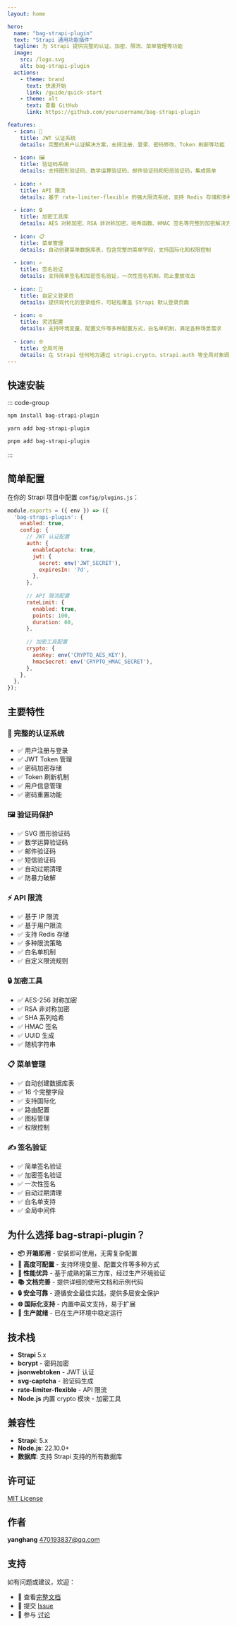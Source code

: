 ```yaml
---
layout: home

hero:
  name: "bag-strapi-plugin"
  text: "Strapi 通用功能插件"
  tagline: 为 Strapi 提供完整的认证、加密、限流、菜单管理等功能
  image:
    src: /logo.svg
    alt: bag-strapi-plugin
  actions:
    - theme: brand
      text: 快速开始
      link: /guide/quick-start
    - theme: alt
      text: 查看 GitHub
      link: https://github.com/yourusername/bag-strapi-plugin

features:
  - icon: 🔐
    title: JWT 认证系统
    details: 完整的用户认证解决方案，支持注册、登录、密码修改、Token 刷新等功能
  
  - icon: 🖼️
    title: 验证码系统
    details: 支持图形验证码、数学运算验证码、邮件验证码和短信验证码，集成简单
  
  - icon: ⚡
    title: API 限流
    details: 基于 rate-limiter-flexible 的强大限流系统，支持 Redis 存储和多种限流策略
  
  - icon: 🔒
    title: 加密工具库
    details: AES 对称加密、RSA 非对称加密、哈希函数、HMAC 签名等完整的加密解决方案
  
  - icon: 📋
    title: 菜单管理
    details: 自动创建菜单数据库表，包含完整的菜单字段，支持国际化和权限控制
  
  - icon: ✍️
    title: 签名验证
    details: 支持简单签名和加密签名验证，一次性签名机制，防止重放攻击
  
  - icon: 🎨
    title: 自定义登录页
    details: 提供现代化的登录组件，可轻松覆盖 Strapi 默认登录页面
  
  - icon: ⚙️
    title: 灵活配置
    details: 支持环境变量、配置文件等多种配置方式，白名单机制，满足各种场景需求
  
  - icon: 🌐
    title: 全局可用
    details: 在 Strapi 任何地方通过 strapi.crypto、strapi.auth 等全局对象调用插件功能
---
```


## 快速安装

::: code-group

```bash [npm]
npm install bag-strapi-plugin
```

```bash [yarn]
yarn add bag-strapi-plugin
```

```bash [pnpm]
pnpm add bag-strapi-plugin
```

:::

## 简单配置

在你的 Strapi 项目中配置 `config/plugins.js`：

```javascript
module.exports = ({ env }) => ({
  'bag-strapi-plugin': {
    enabled: true,
    config: {
      // JWT 认证配置
      auth: {
        enableCaptcha: true,
        jwt: {
          secret: env('JWT_SECRET'),
          expiresIn: '7d',
        },
      },
      
      // API 限流配置
      rateLimit: {
        enabled: true,
        points: 100,
        duration: 60,
      },
      
      // 加密工具配置
      crypto: {
        aesKey: env('CRYPTO_AES_KEY'),
        hmacSecret: env('CRYPTO_HMAC_SECRET'),
      },
    },
  },
});
```

## 主要特性

### 🔐 完整的认证系统

- ✅ 用户注册与登录
- ✅ JWT Token 管理
- ✅ 密码加密存储
- ✅ Token 刷新机制
- ✅ 用户信息管理
- ✅ 密码重置功能

### 🖼️ 验证码保护

- ✅ SVG 图形验证码
- ✅ 数学运算验证码
- ✅ 邮件验证码
- ✅ 短信验证码
- ✅ 自动过期清理
- ✅ 防暴力破解

### ⚡ API 限流

- ✅ 基于 IP 限流
- ✅ 基于用户限流
- ✅ 支持 Redis 存储
- ✅ 多种限流策略
- ✅ 白名单机制
- ✅ 自定义限流规则

### 🔒 加密工具

- ✅ AES-256 对称加密
- ✅ RSA 非对称加密
- ✅ SHA 系列哈希
- ✅ HMAC 签名
- ✅ UUID 生成
- ✅ 随机字符串

### 📋 菜单管理

- ✅ 自动创建数据库表
- ✅ 16 个完整字段
- ✅ 支持国际化
- ✅ 路由配置
- ✅ 图标管理
- ✅ 权限控制

### ✍️ 签名验证

- ✅ 简单签名验证
- ✅ 加密签名验证
- ✅ 一次性签名
- ✅ 自动过期清理
- ✅ 白名单支持
- ✅ 全局中间件

## 为什么选择 bag-strapi-plugin？

- **📦 开箱即用** - 安装即可使用，无需复杂配置
- **🔧 高度可配置** - 支持环境变量、配置文件等多种方式
- **🚀 性能优异** - 基于成熟的第三方库，经过生产环境验证
- **📚 文档完善** - 提供详细的使用文档和示例代码
- **🔒 安全可靠** - 遵循安全最佳实践，提供多层安全保护
- **🌐 国际化支持** - 内置中英文支持，易于扩展
- **💪 生产就绪** - 已在生产环境中稳定运行

## 技术栈

- **Strapi** 5.x
- **bcrypt** - 密码加密
- **jsonwebtoken** - JWT 认证
- **svg-captcha** - 验证码生成
- **rate-limiter-flexible** - API 限流
- **Node.js** 内置 crypto 模块 - 加密工具

## 兼容性

- **Strapi**: 5.x
- **Node.js**: 22.10.0+
- **数据库**: 支持 Strapi 支持的所有数据库

## 许可证

[MIT License](https://github.com/yourusername/bag-strapi-plugin/blob/main/LICENSE)

## 作者

**yanghang** <470193837@qq.com>

## 支持

如有问题或建议，欢迎：

- 📖 查看[完整文档](/guide/introduction)
- 🐛 提交 [Issue](https://github.com/yourusername/bag-strapi-plugin/issues)
- 💬 参与 [讨论](https://github.com/yourusername/bag-strapi-plugin/discussions)
